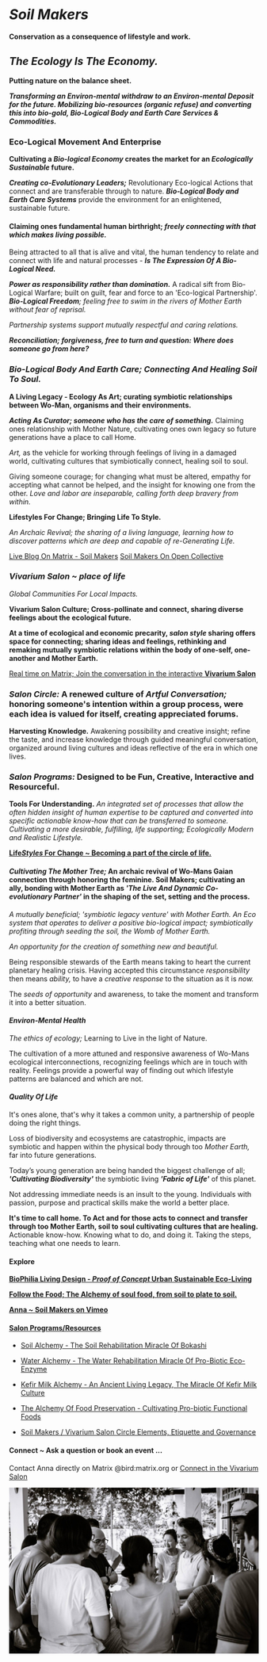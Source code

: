# *Soil Makers*

**Conservation as a consequence of lifestyle and work.**

## *The Ecology Is The Economy.*
**Putting nature on the balance sheet.**

***Transforming an Environ-mental withdraw to an Environ-mental Deposit for the future. Mobilizing bio-resources (organic refuse) and converting this into bio-gold, Bio-Logical Body and Earth Care Services & Commodities.***

### Eco-Logical Movement And Enterprise

**Cultivating a *Bio-logical Economy* creates the market for an *Ecologically Sustainable* future.**

***Creating co-Evolutionary Leaders;*** Revolutionary Eco-logical Actions that connect and are transferable through to nature. ***Bio-Logical Body and Earth Care Systems*** provide the environment for an enlightened, sustainable future.

#### Claiming ones fundamental human birthright; *freely connecting with that which makes living possible.*
Being attracted to all that is alive and vital, the human tendency to relate and connect with life and natural processes - ***Is The Expression Of A Bio-Logical Need.***

***Power as responsibility rather than domination.*** A radical sift from Bio-Logical Warfare; built on guilt, fear and force to an 'Eco-logical Partnership'. ***Bio-Logical Freedom**; feeling free to swim in the rivers of Mother Earth without fear of reprisal.*

*Partnership systems support mutually respectful and caring relations.*

***Reconciliation; forgiveness, free to turn and question: Where does someone go from here?***

### *Bio-Logical Body And Earth Care; Connecting And Healing Soil To Soul.*

**A Living Legacy - Ecology As Art; curating symbiotic relationships between Wo-Man, organisms and their environments.**

***Acting As Curator; someone who has the care of something.*** Claiming ones relationship with Mother Nature, cultivating ones own legacy so future generations have a place to call Home.

*Art,* as the vehicle for working through feelings of living in a damaged world, cultivating cultures that symbiotically connect, healing soil to soul.

Giving someone courage; for changing what must be altered, empathy for accepting what cannot be helped, and the insight for knowing one from the other. *Love and labor are inseparable, calling forth deep bravery from within.*

**Lifestyles For Change; Bringing Life To Style.**

*An Archaic Revival; the sharing of a living language, learning how to discover patterns which are deep and capable of re-Generating Life.*

[Live Blog On Matrix - Soil Makers](https://matrix.to/#/!EwezVvVjpxKVCMIuRM:matrix.org?via=matrix.org&via=kde.org&via=converser.eu)
[Soil Makers On Open Collective](https://opencollective.com/soil-makers)

### *Vivarium Salon ~ place of life*
*Global Communities For Local Impacts.*

**Vivarium Salon Culture; Cross-pollinate and connect, sharing diverse feelings about the ecological future.**

**At a time of ecological and economic precarity, *salon style* sharing offers space for connecting; sharing ideas and feelings, rethinking and remaking mutually symbiotic relations within the body of one-self, one-another and Mother Earth.**

[Real time on Matrix; Join the conversation in the interactive **Vivarium Salon**](https://matrix.to/#/!LSpVaMCiYQehpJONFF:matrix.org?via=matrix.org&via=t2bot.io&via=stux.chat)

### *Salon Circle:* A renewed culture of *Artful Conversation;* honoring someone's intention within a group process, were each idea is valued for itself, creating appreciated forums.

**Harvesting Knowledge.**
Awakening possibility and creative insight; refine the taste, and increase knowledge through guided meaningful conversation, organized around living cultures and ideas reflective of the era in which one lives.

### *Salon Programs:* Designed to be Fun, Creative, Interactive and Resourceful.

**Tools For Understanding.**
*An integrated set of processes that allow the often hidden insight of human expertise to be captured and converted into specific actionable know-how that can be transferred to someone. Cultivating a more desirable, fulfilling, life supporting; Ecologically Modern and Realistic Lifestyle.*

[**Life*Styles* For Change ~ Becoming a part of the circle of life.**](./lifeStylesForChange/lifeStylesForChangeIntro.md)

#### *Cultivating The Mother Tree;* An archaic revival of Wo-Mans Gaian connection through honoring the feminine. Soil Makers; cultivating an ally, bonding with Mother Earth as *'The Live And Dynamic Co-evolutionary Partner'* in the shaping of the set, setting and the process.

*A mutually beneficial; 'symbiotic legacy venture' with Mother Earth. An Eco system that operates to deliver a positive bio-logical impact; symbiotically profiting through seeding the soil, the Womb of Mother Earth.*

*An opportunity for the creation of something new and beautiful.*

Being responsible stewards of the Earth means taking to heart the current planetary healing crisis. Having accepted this circumstance *responsibility* then means *ability,* to have a *creative response* to the situation as it is *now.*

The *seeds of opportunity* and awareness, to take the moment and transform it into a better situation.

#### *Environ-Mental Health*

*The ethics of ecology;* Learning to Live in the light of Nature.

The cultivation of a more attuned and responsive awareness of Wo-Mans ecological interconnections, recognizing feelings which are in touch with reality. Feelings provide a powerful way of finding out which lifestyle patterns are balanced and which are not.

#### *Quality Of Life*

It's ones alone, that's why it takes a common unity, a partnership of people doing the right things.

Loss of biodiversity and ecosystems are catastrophic, impacts are symbiotic and happen within the physical body through too *Mother Earth,* far into future generations.

Today’s young generation are being handed the biggest challenge of all; ***'Cultivating Biodiversity'*** the symbiotic living ***'Fabric of Life'*** of this planet.

Not addressing immediate needs is an insult to the young. Individuals with passion, purpose and practical skills make the world a better place.

**It's time to call home. To Act and for those acts to connect and transfer through too Mother Earth, soil to soul cultivating cultures that are healing.** Actionable know-how. Knowing what to do, and doing it. Taking the steps, teaching what one needs to learn.

#### Explore

[**BioPhilia Living Design - *Proof of Concept* Urban Sustainable Eco-Living**](./bioPhiliaLivingDesignProofOfConcept/creativeEcoLivingProofOfConcept.md)

[**Follow the Food; The Alchemy of soul food, from soil to plate to soil.**](./soulFood/followTheFood.md)

[**Anna ~ Soil Makers on Vimeo**](https://vimeo.com/soilmakers)

#### [Salon Programs/Resources](./lifeStylesForChange)

- [Soil Alchemy - The Soil Rehabilitation Miracle Of Bokashi](./lifeStylesForChange/soilAlchemy.md)

- [Water Alchemy - The Water Rehabilitation Miracle Of Pro-Biotic Eco-Enzyme](./lifeStylesForChange/waterAlchemy.md)

- [Kefir Milk Alchemy - An Ancient Living Legacy, The Miracle Of Kefir Milk Culture](./lifeStylesForChange/kefirMilkAlchemy.md)

- [The Alchemy Of Food Preservation - Cultivating Pro-biotic Functional Foods](./lifeStylesForChange/lactoFermentbBasicMethod.md)

- [Soil Makers / Vivarium Salon Circle Elements, Etiquette and Governance](./lifeStylesForChange/vivariumSalonCircleElements.md)

#### Connect ~ Ask a question or book an event ...
Contact Anna directly on Matrix @bird:matrix.org or [Connect in the Vivarium Salon](https://matrix.to/#/!LSpVaMCiYQehpJONFF:matrix.org)

![Bokashi Program](./eventGallery/bokashiProgram_web.jpg)
